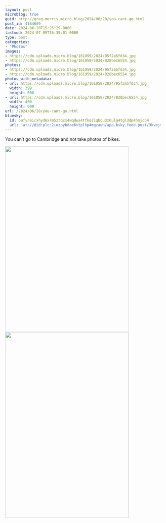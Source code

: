 ```yaml
---
layout: post
microblog: true
guid: http://greg-morris.micro.blog/2024/06/20/you-cant-go.html
post_id: 4164669
date: 2024-06-20T15:26:29-0000
lastmod: 2024-07-09T16:35:01-0000
type: post
categories:
- "Photos"
images:
- https://cdn.uploads.micro.blog/161059/2024/95f2a5fd34.jpg
- https://cdn.uploads.micro.blog/161059/2024/828bec6554.jpg
photos:
- https://cdn.uploads.micro.blog/161059/2024/95f2a5fd34.jpg
- https://cdn.uploads.micro.blog/161059/2024/828bec6554.jpg
photos_with_metadata:
- url: https://cdn.uploads.micro.blog/161059/2024/95f2a5fd34.jpg
  width: 399
  height: 600
- url: https://cdn.uploads.micro.blog/161059/2024/828bec6554.jpg
  width: 400
  height: 600
url: /2024/06/20/you-cant-go.html
bluesky:
  id: bafyreicxhyd6x7m5ztqcx4wqdwa4tfko2iqbou3z6ulg4tglddp4hmjcb4
  url: 'at://did:plc:2iozoybdoe6vtplhp4mgzawn/app.bsky.feed.post/3kvejslh7tx2b'
---
```

You can’t go to Cambridge and not take photos of bikes. 

<img src="https://cdn.uploads.micro.blog/161059/2024/95f2a5fd34.jpg" width="399" height="600" alt="">

<img src="https://cdn.uploads.micro.blog/161059/2024/828bec6554.jpg" width="400" height="600" alt="">

